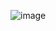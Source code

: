 ![image][]

  [image]: https://github.com/gravityonmars/Svbtle-Theme-Wordpress/raw/master/screnshot-big.png